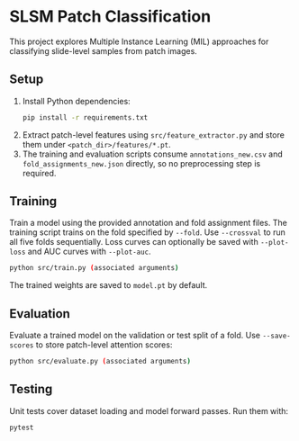 # SLSM Patch Classification

This project explores Multiple Instance Learning (MIL) approaches for classifying slide-level samples from patch images.

## Setup

1. Install Python dependencies:
   ```bash
   pip install -r requirements.txt
   ```
2. Extract patch-level features using `src/feature_extractor.py` and store them under `<patch_dir>/features/*.pt`.
3. The training and evaluation scripts consume `annotations_new.csv` and `fold_assignments_new.json` directly, so no preprocessing step is required.

## Training

Train a model using the provided annotation and fold assignment files. The
training script trains on the fold specified by `--fold`. Use `--crossval` to
run all five folds sequentially.
Loss curves can optionally be saved with `--plot-loss` and AUC curves with
`--plot-auc`.

```bash
python src/train.py (associated arguments)
```

The trained weights are saved to `model.pt` by default.

## Evaluation

Evaluate a trained model on the validation or test split of a fold. Use
`--save-scores` to store patch-level attention scores:

```bash
python src/evaluate.py (associated arguments)
```

## Testing

Unit tests cover dataset loading and model forward passes. Run them with:

```bash
pytest
```
